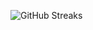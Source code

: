![GitHub Streaks](https://github-streaks-mqc9.onrender.com/streak/happilli/image?theme=midnight&cache_bust=1743151867&lang=ja)
